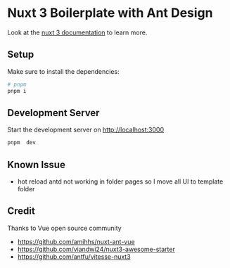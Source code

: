 # Nuxt 3 Boilerplate with Ant Design

Look at the [nuxt 3 documentation](https://v3.nuxtjs.org) to learn more.

## Setup

Make sure to install the dependencies:

```bash
# pnpm
pnpm i
```

## Development Server

Start the development server on <http://localhost:3000>

```bash
pnpm  dev
```

## Known Issue

- hot reload antd not working in folder pages so I move all UI to template folder

## Credit

Thanks to Vue open source community

- <https://github.com/amihhs/nuxt-ant-vue>
- <https://github.com/viandwi24/nuxt3-awesome-starter>
- <https://github.com/antfu/vitesse-nuxt3>
